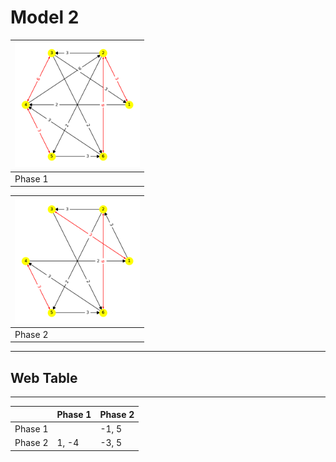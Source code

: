 # Model 2 #

|<img src="./model2_phase_0.png" width="200" height="200"> |
|---|
|Phase 1|

|<img src="./model2_phase_1.png" width="200" height="200"> |
|---|
|Phase 2|

---
## Web Table ##
---
||Phase 1|Phase 2|
|---|---|---|
Phase 1||-1, 5|
Phase 2|1, -4|-3, 5|